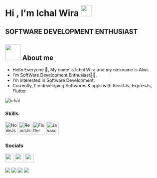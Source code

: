 <h1>Hi , I'm Ichal Wira <img src="https://media.giphy.com/media/hvRJCLFzcasrR4ia7z/giphy.gif" width="35"></h1>
<h2>  SOFTWARE DEVELOPMENT ENTHUSIAST </h2>

## <img src = "https://user-images.githubusercontent.com/63050133/156777293-72a6e681-2582-4a9d-ad92-09d1181d47c7.gif" width = 50px height = 50px>  About me

- Hello Everyone 👋, My name is Ichal Wira and my nickname is Alwi.<br>
- I'm SoftWare Development Enthusiast👨‍💻.<br>
- I’m interested in Software Development.<br>
- Currently, I'm developing Softwares & apps with ReactJs, ExpresJs, Flutter.<br>

<img src="https://komarev.com/ghpvc/?username=IchAlwiros&label=Profile%20views&color=F7B267&style=plastic" alt="ichal" /> 

### Skills

<p align="left">
<a href="https://nodejs.org/en/" target="_blank" rel="noreferrer"><img src="https://user-images.githubusercontent.com/69945382/205526153-cf5986fc-7b78-4993-94b9-46bde9e95071.png" width="40" height="40" alt="NodeJs" /></a>
<a href="https://reactjs.org/" target="_blank" rel="noreferrer"><img src="https://user-images.githubusercontent.com/69945382/205526560-faa138b6-fe90-4543-8520-a06afc752e70.png" width="40" height="40" alt="ReactJs" /></a>
<a href="https://flutter.dev/" target="_blank" rel="noreferrer"><img src="https://user-images.githubusercontent.com/69945382/205526715-280a2593-d4d7-498d-b6ce-594572de39ff.png" width="40" height="40" alt="Flutter" /></a>
<a href="https://devdocs.io/javascript/" target="_blank" rel="noreferrer"><img src="https://user-images.githubusercontent.com/69945382/205528035-22eb4418-1fca-495a-9ae6-9ba5e8c7ba66.png" width="40" height="40" alt="Javascript" /></a>
</p>

### Socials

<p align="left"> 
<a href="https://www.instagram.com/alwiros.id/" target="_blank" rel="noreferrer"><img src="https://raw.githubusercontent.com/danielcranney/readme-generator/main/public/icons/socials/instagram.svg" width="28" height="28" /></a>
<!-- <a href="https://www.youtube.com/c/ProgrammingWithFlexZ" target="_blank" rel="noreferrer"><img src="https://raw.githubusercontent.com/danielcranney/readme-generator/main/public/icons/socials/youtube.svg" width="28" height="28" /></a> -->
<a href="https://znap.link/IchAlwiros" target="_blank" rel="noreferrer"><img src="https://uploads-ssl.webflow.com/6026bc921eff07d61a132750/602843b7b4409e5ea0cbcc1c_social-logo-2.png" width="28" height="28" /></a>
<a href="https://github.com/IchalAlwiros" target="_blank" rel="noreferrer"><img src="https://user-images.githubusercontent.com/69945382/205527399-340008a9-f1e6-49b8-8ebb-59f2a1e21982.png" width="28" height="28" /></a>
</p>
<div> 
  <a href="#" target="_blank"><img src="https://img.shields.io/badge/YouTube-FF0000?style=for-the-badge&logo=youtube&logoColor=white" target="_blank"></a>
  <a href="https://www.instagram.com/alwiros.id/" target="_blank"><img src="https://img.shields.io/badge/-Instagram-%23E4405F?style=for-the-badge&logo=instagram&logoColor=white" target="_blank"></a>
  <a href = "mailto:ichalwiradev@gmail.com"><img src="https://img.shields.io/badge/-Gmail-%23333?style=for-the-badge&logo=gmail&logoColor=white" target="_blank"></a>
  <a href="https://www.linkedin.com/in/ichal-wira-sukmana-27a3381b4/" target="_blank"><img src="https://img.shields.io/badge/-LinkedIn-%230077B5?style=for-the-badge&logo=linkedin&logoColor=white" target="_blank"></a> 

</div>

